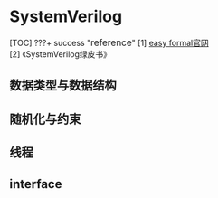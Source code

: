 # <span class="hl info">SystemVerilog</span>
[TOC]
???+ success "<font size=3>reference</font>" 
    [1] [easy formal官网](https://easyformal.com/)  
    [2] 《SystemVerilog绿皮书》
## 数据类型与数据结构

## 随机化与约束 

## 线程

## interface